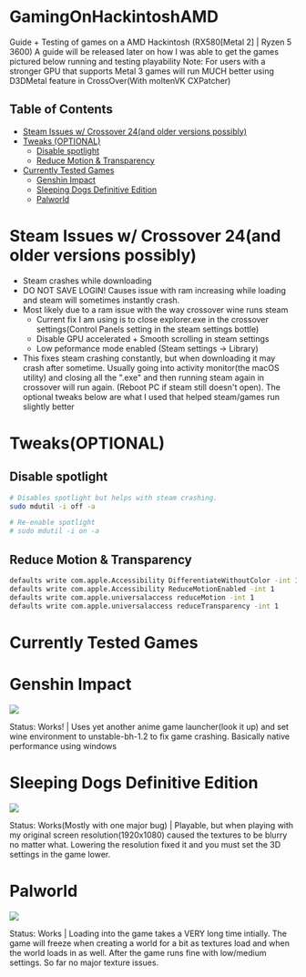 # GamingOnHackintoshAMD
Guide + Testing of games on a AMD Hackintosh (RX580[Metal 2] | Ryzen 5 3600)
A guide will be released later on how I was able to get the games pictured below running and testing playability
Note: For users with a stronger GPU that supports Metal 3 games will run MUCH better using D3DMetal feature in CrossOver(With moltenVK CXPatcher)

## Table of Contents
- [Steam Issues w/ Crossover 24(and older versions possibly)](#steam-issues-w-crossover-24and-older-versions-possibly)
- [Tweaks (OPTIONAL)](#tweaks-optional)
  - [Disable spotlight](#disable-spotlight)
  - [Reduce Motion & Transparency](#reduce-motion--transparency)
- [Currently Tested Games](#currently-tested-games)
  - [Genshin Impact](#genshin-impact)
  - [Sleeping Dogs Definitive Edition](#sleeping-dogs-definitive-edition)
  - [Palworld](#palworld)

# Steam Issues w/ Crossover 24(and older versions possibly)
- Steam crashes while downloading
- DO NOT SAVE LOGIN! Causes issue with ram increasing while loading and steam will sometimes instantly crash.
- Most likely due to a ram issue with the way crossover wine runs steam
  - Current fix I am using is to close explorer.exe in the crossover settings(Control Panels setting in the steam settings bottle)
  - Disable GPU accelerated + Smooth scrolling in steam settings
  - Low peformance mode enabled (Steam settings -> Library)
- This fixes steam crashing constantly, but when downloading it may crash after sometime. Usually going into activity monitor(the macOS utility) and closing all the ".exe" and then running steam again in crossover will run again. (Reboot PC if steam still doesn't open). The optional tweaks below are what I used that helped steam/games run slightly better

# Tweaks(OPTIONAL)

## Disable spotlight

```bash
# Disables spotlight but helps with steam crashing.
sudo mdutil -i off -a

# Re-enable spotlight
# sudo mdutil -i on -a
```
  
## Reduce Motion & Transparency

```bash
defaults write com.apple.Accessibility DifferentiateWithoutColor -int 1
defaults write com.apple.Accessibility ReduceMotionEnabled -int 1
defaults write com.apple.universalaccess reduceMotion -int 1
defaults write com.apple.universalaccess reduceTransparency -int 1
```


# Currently Tested Games

# Genshin Impact

![](http://i.epvpimg.com/339jcab.jpg)

Status: Works! | Uses yet another anime game launcher(look it up) and set wine environment to unstable-bh-1.2 to fix game crashing. Basically native performance using windows

# Sleeping Dogs Definitive Edition

![](http://i.epvpimg.com/DEddaab.jpg)

Status: Works(Mostly with one major bug) | Playable, but when playing with my original screen resolution(1920x1080) caused the textures to be blurry no matter what. Lowering the resolution fixed it and you must set the 3D settings in the game lower. 

# Palworld

![](http://i.epvpimg.com/RPVEeab.jpg)

Status: Works | Loading into the game takes a VERY long time intially. The game will freeze when creating a world for a bit as textures load and when the world loads in as well. After the game runs fine with low/medium settings. So far no major texture issues.

